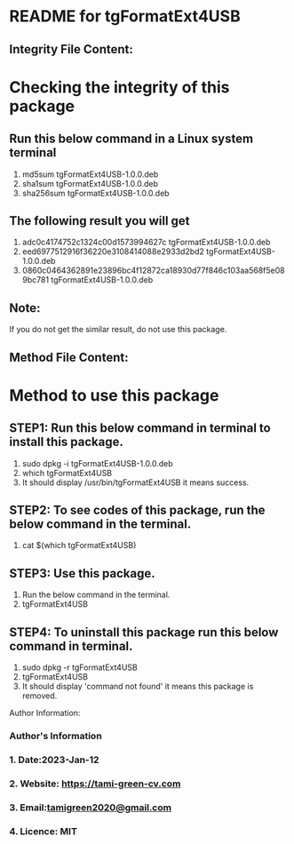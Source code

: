 # README for tgFormatExt4USB
## Integrity File Content:
# Checking the integrity of this package
##  Run this below command in a Linux system terminal
1. md5sum tgFormatExt4USB-1.0.0.deb
2. sha1sum tgFormatExt4USB-1.0.0.deb
3. sha256sum tgFormatExt4USB-1.0.0.deb

## The following result you will get
1. adc0c4174752c1324c00d1573994627c  tgFormatExt4USB-1.0.0.deb
2. eed6977512916f36220e3108414088e2933d2bd2  tgFormatExt4USB-1.0.0.deb
3. 0860c0464362891e23896bc4f12872ca18930d77f846c103aa568f5e089bc781  tgFormatExt4USB-1.0.0.deb

## Note:
If you do not get the similar result, do not use this package.

## Method File Content:
# Method to use this package
## STEP1: Run this below command in terminal to install this package.
1. sudo dpkg -i tgFormatExt4USB-1.0.0.deb
2. which tgFormatExt4USB
3. It should display /usr/bin/tgFormatExt4USB it means success.

## STEP2: To see codes of this package, run the below command in the terminal.
1. cat $(which tgFormatExt4USB)

## STEP3: Use this package.
1. Run the below command in the terminal.
2. tgFormatExt4USB

## STEP4: To uninstall this package run this below command in terminal.
1. sudo dpkg -r tgFormatExt4USB
2. tgFormatExt4USB
3. It should display 'command not found' it means this package is removed.

Author Information:
### Author's Information
### 1. Date:2023-Jan-12
### 2. Website: https://tami-green-cv.com
### 3. Email:tamigreen2020@gmail.com
### 4. Licence: MIT

